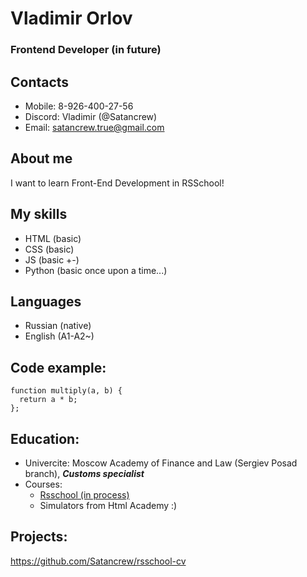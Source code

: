 # Vladimir Orlov #
### Frontend Developer (in future) ###
## Contacts ##

* Mobile: 8-926-400-27-56 
* Discord: Vladimir (@Satancrew)
* Email: satancrew.true@gmail.com

## About me ##

I want to learn Front-End Development in RSSchool!

## My skills ##

* HTML (basic)
* CSS (basic)
* JS (basic +-)
* Python (basic once upon a time...)

## Languages ##

* Russian (native)
* English (A1-A2~)

## Code example: ##
```
function multiply(a, b) {
  return a * b;
};
```
## Education: ##

* Univercite: Moscow Academy of Finance and Law (Sergiev Posad branch), ***Сustoms specialist***
* Courses: 
    + [Rsschool (in process)](https://rs.school/ "Курсы от Rsscool")
    + Simulators from Html Academy :)

## Projects: ##

https://github.com/Satancrew/rsschool-cv
